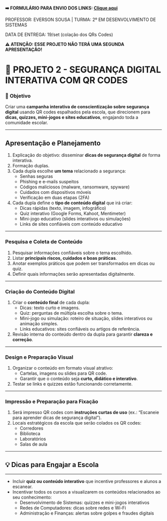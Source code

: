 <b>➡️ FORMULÁRIO PARA ENVIO DOS LINKS: <a href="https://forms.gle/BZEFj8YqzGunDG1E8" target="_blank">Clique aqui</a></b>

PROFESSOR: EVERSON SOUSA | TURMA: 2º EM DESENVOLVIMENTO DE SISTEMAS

DATA DE ENTREGA: 19/set (colação dos QRs Codes)

**⚠️ ATENÇÃO: ESSE PROJETO NÃO TERÁ UMA SEGUNDA APRESENTAÇÃO!**

# 📌 PROJETO 2 - SEGURANÇA DIGITAL INTERATIVA COM QR CODES

### 🎯 **Objetivo**

Criar uma **campanha interativa de conscientização sobre segurança digital** usando QR codes espalhados pela escola, que direcionem para **dicas, quizzes, mini-jogos e sites educativos**, engajando toda a comunidade escolar.

---

## **Apresentação e Planejamento**

1. Explicação do objetivo: disseminar **dicas de segurança digital** de forma interativa.
2. Formação duplas.
3. Cada dupla escolhe **um tema** relacionado a segurança:
    - Senhas seguras
    - Phishing e e-mails suspeitos
    - Códigos maliciosos (malware, ransomware, spyware)
    - Cuidados com dispositivos móveis
    - Verificação em duas etapas (2FA)
4. Cada dupla define o **tipo de conteúdo digital** que irá criar:
    - Dicas rápidas (texto, imagem, infográfico)
    - Quiz interativo (Google Forms, Kahoot, Mentimeter)
    - Mini-jogo educativo (slides interativos ou simulações)
    - Links de sites confiáveis com conteúdo educativo

---

### **Pesquisa e Coleta de Conteúdo**

1. Pesquisar informações confiáveis sobre o tema escolhido.
2. Listar **principais riscos, cuidados e boas práticas**.
3. Anotar exemplos práticos que podem ser transformados em dicas ou quiz.
4. Definir quais informações serão apresentadas digitalmente.

---

### **Criação do Conteúdo Digital**

1. Criar o **conteúdo final** de cada dupla:
    - Dicas: texto curto e imagens.
    - Quiz: perguntas de múltipla escolha sobre o tema.
    - Mini-jogo ou simulação: roteiro de situação, slides interativos ou animação simples.
    - Links educativos: sites confiáveis ou artigos de referência.
2. Revisão interna do conteúdo dentro da dupla para garantir **clareza e correção**.

---

### **Design e Preparação Visual**

1. Organizar o conteúdo em formato visual atrativo:
    - Cartelas, imagens ou slides para QR code.
    - Garantir que o conteúdo seja **curto, didático e interativo**.
2. Testar se links e quizzes estão funcionando corretamente.

---

### **Impressão e Preparação para Fixação**

1. Será impresso QR codes com **instruções curtas de uso** (ex.: “Escaneie para aprender dicas de segurança digital”).
2. Locais estratégicos da escola que serão colados os QR codes:
    - Corredores
    - Biblioteca
    - Laboratórios
    - Salas de aula

---

## 💡 **Dicas para Engajar a Escola**

---

- Incluir **quiz ou conteúdo interativo** que incentive professores e alunos a escanear.
- Incentivar todos os cursos a visualizarem os conteúdos relacionados ao seu conhecimento:
    - Desenvolvimento de Sistemas: quizzes e mini-jogos interativos
    - Redes de Computadores: dicas sobre redes e Wi-Fi
    - Administração e Finanças: alertas sobre golpes e fraudes digitais
